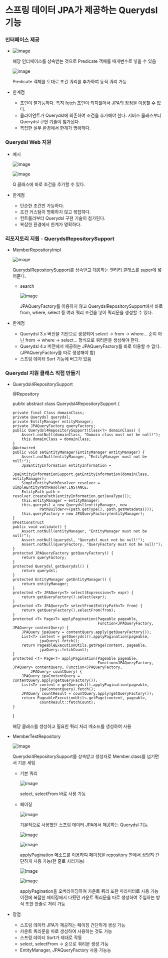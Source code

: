 # 스프링 데이터 JPA가 제공하는 Querydsl 기능

### 인터페이스 제공

+ ![image](https://github.com/ManchanTime/TrashBoys/assets/127479677/bfaac5b6-3144-470a-91c0-39645363f712)

  해당 인터페이스를 상속받는 것으로 Predicate 객체를 매개변수로 넣을 수 있음

  ![image](https://github.com/ManchanTime/TrashBoys/assets/127479677/41760586-d21c-4aec-869e-c7fc6af4df86)

  Predicate 객체를 토대로 조건 쿼리를 추가하여 동적 쿼리 가능

+ 한계점
  + 조인이 불가능하다. 특히 fetch 조인이 되지않아서 JPA의 장점을 이용할 수 없다.
  + 클라이언트가 Querydsl에 의존하여 조건을 추가해야 한다. 서비스 클래스부터 Querydsl 구현 기술이 첨가된다.
  + 복잡한 실무 환경에서 한계가 명확하다.

### Querydsl Web 지원

+ 예시

  ![image](https://github.com/ManchanTime/TrashBoys/assets/127479677/a9a2a2b6-6486-424c-93f9-364b0fe86264)

  ![image](https://github.com/ManchanTime/TrashBoys/assets/127479677/93655c47-378e-46e0-830f-9973fd3f1ca0)

  Q 클래스에 바로 조건을 추가할 수 있다.

+ 한계점
  + 단순한 조건만 가능하다.
  + 조건 커스텀이 명확하지 않고 복잡하다.
  + 컨트롤러부터 Querydsl 구현 기술이 첨가된다.
  + 복잡한 환경에서 한계가 명확하다.

### 리포지토리 지원 - QuerydslRepositorySupport

+ MemberRepositoryImpl

  ![image](https://github.com/ManchanTime/TrashBoys/assets/127479677/6cfb4c6f-67fb-4922-bcdd-08f54bcd2e37)

  QuerydslRepositorySupport를 상속받고 대응하는 엔티티 클래스를 super에 넣어준다.

  + search

    ![image](https://github.com/ManchanTime/TrashBoys/assets/127479677/992dc476-7b91-46e7-8cfd-717b3db94396)

    JPAQueryFactory를 이용하지 않고 QuerydslRepositorySupport에서 바로 from, where, select 등 여러 쿼리 조건을 넣어 쿼리문을 생성할 수 있다.

+ 한계점
  + Querydsl 3.x 버전을 기반으로 생성되어 select -> from -> where... 순이 아닌 from -> where -> select... 형식으로 쿼리문을 생성해야 한다.
  + Querydsl 4.x 버전에서 제공하는 JPAQueryFactory를 바로 이용할 수 없다.(JPAQueryFactory를 따로 생성해야 함)
  + 스프링 데이터 Sort 기능에 버그가 있음

### Querydsl 지원 클래스 직접 만들기

+ Querydsl4RepositorySupport

  @Repository
  
  public abstract class Querydsl4RepositorySupport {
  
      private final Class domainClass;
      private Querydsl querydsl;
      private EntityManager entityManager;
      private JPAQueryFactory queryFactory;
      public Querydsl4RepositorySupport(Class<?> domainClass) {
          Assert.notNull(domainClass, "Domain class must not be null!");
          this.domainClass = domainClass;
      }
      @Autowired
      public void setEntityManager(EntityManager entityManager) {
          Assert.notNull(entityManager, "EntityManager must not be null!");
          JpaEntityInformation entityInformation =
                  JpaEntityInformationSupport.getEntityInformation(domainClass, entityManager);
          SimpleEntityPathResolver resolver = SimpleEntityPathResolver.INSTANCE;
          EntityPath path = resolver.createPath(entityInformation.getJavaType());
          this.entityManager = entityManager;
          this.querydsl = new Querydsl(entityManager, new
                  PathBuilder<>(path.getType(), path.getMetadata()));
          this.queryFactory = new JPAQueryFactory(entityManager);
      }
      @PostConstruct
      public void validate() {
          Assert.notNull(entityManager, "EntityManager must not be null!");
          Assert.notNull(querydsl, "Querydsl must not be null!");
          Assert.notNull(queryFactory, "QueryFactory must not be null!");
      }
      protected JPAQueryFactory getQueryFactory() {
          return queryFactory;
      }
      protected Querydsl getQuerydsl() {
          return querydsl;
      }
      protected EntityManager getEntityManager() {
          return entityManager;
      }
      protected <T> JPAQuery<T> select(Expression<T> expr) {
          return getQueryFactory().select(expr);
      }
      protected <T> JPAQuery<T> selectFrom(EntityPath<T> from) {
          return getQueryFactory().selectFrom(from);
      }
      protected <T> Page<T> applyPagination(Pageable pageable,
                                            Function<JPAQueryFactory, JPAQuery> contentQuery) {
          JPAQuery jpaQuery = contentQuery.apply(getQueryFactory());
          List<T> content = getQuerydsl().applyPagination(pageable,
                  jpaQuery).fetch();
          return PageableExecutionUtils.getPage(content, pageable,
                  jpaQuery::fetchCount);
      }
      protected <T> Page<T> applyPagination(Pageable pageable,
                                            Function<JPAQueryFactory, JPAQuery> contentQuery, Function<JPAQueryFactory,
              JPAQuery> countQuery) {
          JPAQuery jpaContentQuery = contentQuery.apply(getQueryFactory());
          List<T> content = getQuerydsl().applyPagination(pageable,
                  jpaContentQuery).fetch();
          JPAQuery countResult = countQuery.apply(getQueryFactory());
          return PageableExecutionUtils.getPage(content, pageable,
                  countResult::fetchCount);
      }
  }

  해당 클래스를 생성하고 필요한 쿼리 처리 메소드를 생성하여 사용

+ MemberTestRepository

  ![image](https://github.com/ManchanTime/TrashBoys/assets/127479677/3b101a7a-4525-48d3-8164-815f2212a81c)

  Querydsl4RepositorySupport를 상속받고 생성자로 Member.class를 넘기면서 기본 세팅

  + 기본 쿼리

    ![image](https://github.com/ManchanTime/TrashBoys/assets/127479677/ebf50647-1e79-4723-9c06-4518142ec551)

    select, selectFrom 바로 사용 가능

  + 페이징

    ![image](https://github.com/ManchanTime/TrashBoys/assets/127479677/91856065-3a11-40cf-841d-39b936fd9fb4)

    기본적으로 사용했던 스프링 데이터 JPA에서 제공하는 Querydsl 기능

    ![image](https://github.com/ManchanTime/TrashBoys/assets/127479677/88df962a-5f4a-4831-b412-954acf5fbae2)

    ![image](https://github.com/ManchanTime/TrashBoys/assets/127479677/c5a319eb-f9a1-40cc-9498-1b8040911e24)

    applyPagination 메소드를 이용하여 페이징을 repository 딴에서 상당히 간단하게 사용 가능(한 줄로 처리가능)

    ![image](https://github.com/ManchanTime/TrashBoys/assets/127479677/728e8cb6-4dab-4e85-8c31-1662c8e13784)

    ![image](https://github.com/ManchanTime/TrashBoys/assets/127479677/8871e626-f2eb-42d9-a6a3-e75ab5762249)

    applyPagination을 오버라이딩하여 카운트 쿼리 또한 파라미터로 사용 가능
    이전에 복잡한 페이징에서 다뤘던 카운트 쿼리문을 따로 생성하여 주입하는 방식 또한 한줄로 처리 가능

+ 장점
  + 스프링 데이터 JPA가 제공하는 페이징 간단하게 생성 가능
  + 카운트 쿼리문을 따로 생성하여 사용하는 것도 가능
  + 스프링 데이터 Sort가 제대로 작동
  + select, selectFrom -> 순으로 쿼리문 생성 가능
  + EntityManager, JPAQueryFactory 사용 가능능
